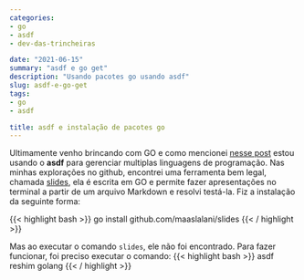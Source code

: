 ```yaml
---
categories:
- go
- asdf
- dev-das-trincheiras

date: "2021-06-15"
summary: "asdf e go get"
description: "Usando pacotes go usando asdf"
slug: asdf-e-go-get
tags:
- go
- asdf

title: asdf e instalação de pacotes go 
---
```


Ultimamente venho brincando com GO e como mencionei [nesse post](https://eduardoalencar.com/posts/o-que-vem-depois-da-instalacao-do-arch-linux/) estou usando o __asdf__ para gerenciar multiplas
linguagens de programação. Nas minhas explorações no github, encontrei uma ferramenta bem legal, chamada [slides](https://github.com/maaslalani/slides), ela é escrita em GO e permite fazer apresentações no terminal a partir de um arquivo
Markdown e resolvi testá-la. Fiz a instalação da seguinte forma:

{{< highlight bash >}}
go install github.com/maaslalani/slides
{{< / highlight >}}

Mas ao executar o comando `slides`, ele não foi encontrado. Para fazer funcionar, foi preciso executar o comando:
{{< highlight bash >}}
asdf reshim golang
{{< / highlight >}}

